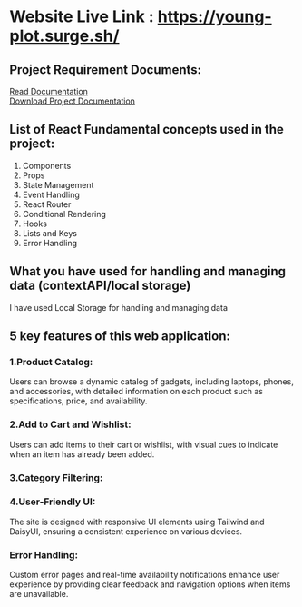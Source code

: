 # Website Live Link : https://young-plot.surge.sh/
## Project Requirement Documents:  
[Read Documentation](./src/assets/Project_Requirement.pdf)  
[Download Project Documentation](./src/assets/Project_Requirement.pdf)  
## List of React Fundamental concepts used in the project:  
1. Components  
2. Props  
3. State Management  
4. Event Handling  
5. React Router  
6. Conditional Rendering  
7. Hooks  
8. Lists and Keys  
9. Error Handling  
##  What you have used for handling and managing data (contextAPI/local storage)  
I have used Local Storage for handling and managing data  
## 5 key features of this web application:  
### 1.Product Catalog:  
 Users can browse a dynamic catalog of gadgets, including laptops, phones, and accessories, with detailed information on each product such as specifications, price, and availability.
 ### 2.Add to Cart and Wishlist:  
Users can add items to their cart or wishlist, with visual cues to indicate when an item has already been added.
### 3.Category Filtering:  
### 4.User-Friendly UI:  
The site is designed with responsive UI elements using Tailwind and DaisyUI, ensuring a consistent experience on various devices.
### Error Handling:  
Custom error pages and real-time availability notifications enhance user experience by providing clear feedback and navigation options when items are unavailable.